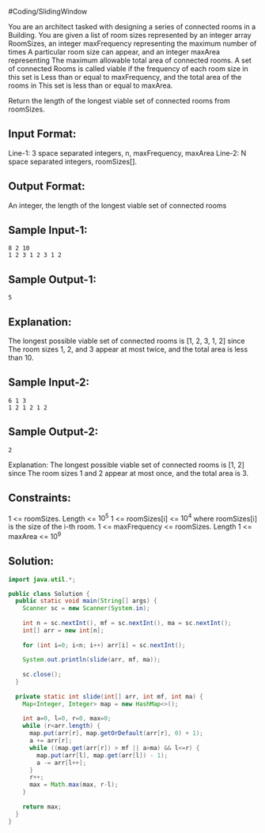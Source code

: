 #Coding/SlidingWindow  

You are an architect tasked with designing a series of connected rooms in a 
Building. You are given a list of room sizes represented by an integer array 
RoomSizes, an integer maxFrequency representing the maximum number of times 
A particular room size can appear, and an integer maxArea representing 
The maximum allowable total area of connected rooms. A set of connected 
Rooms is called viable if the frequency of each room size in this set is 
Less than or equal to maxFrequency, and the total area of the rooms in 
This set is less than or equal to maxArea. 

Return the length of the longest viable set of connected rooms from roomSizes.

Input Format:
-------------
Line-1: 3 space separated integers, n, maxFrequency, maxArea
Line-2: N space separated integers, roomSizes[].

Output Format:
-------------
An integer, the length of the longest viable set of connected rooms


Sample Input-1:
---------------
```
8 2 10
1 2 3 1 2 3 1 2
```

Sample Output-1:
----------------
```
5
```

Explanation: 
------------
The longest possible viable set of connected rooms is \[1, 2, 3, 1, 2] since 
The room sizes 1, 2, and 3 appear at most twice, and the total area is less than 10.

Sample Input-2:
---------------
```
6 1 3
1 2 1 2 1 2
```

Sample Output-2:
----------------
```
2
```

Explanation: The longest possible viable set of connected rooms is \[1, 2] since 
The room sizes 1 and 2 appear at most once, and the total area is 3.

Constraints:
------------
1 <= roomSizes. Length <= $10^5$
1 <= roomSizes\[i] <= $10^4$ where roomSizes\[i] is the size of the i-th room.
1 <= maxFrequency <= roomSizes. Length
1 <= maxArea <= $10^9$

## Solution: 

```java
import java.util.*;

public class Solution {
  public static void main(String[] args) {
    Scanner sc = new Scanner(System.in);
        
    int n = sc.nextInt(), mf = sc.nextInt(), ma = sc.nextInt();
    int[] arr = new int[n];
    
    for (int i=0; i<n; i++) arr[i] = sc.nextInt();
        
    System.out.println(slide(arr, mf, ma));
        
    sc.close();
  }
    
  private static int slide(int[] arr, int mf, int ma) {
    Map<Integer, Integer> map = new HashMap<>();
        
    int a=0, l=0, r=0, max=0;
    while (r<arr.length) {
      map.put(arr[r], map.getOrDefault(arr[r], 0) + 1);
      a += arr[r];
      while ((map.get(arr[r]) > mf || a>ma) && l<=r) {
        map.put(arr[l], map.get(arr[l]) - 1);
        a -= arr[l++];
      }
      r++;
      max = Math.max(max, r-l);
    }
        
    return max;
  }
}
```